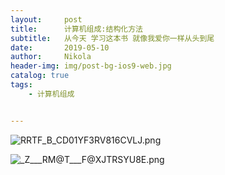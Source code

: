 ```yaml
---
layout:     post
title:      计算机组成:结构化方法
subtitle:   从今天 学习这本书 就像我爱你一样从头到尾
date:       2019-05-10
author:     Nikola
header-img: img/post-bg-ios9-web.jpg
catalog: true
tags:
    - 计算机组成


---
```


![RRTF_B_CD01YF3RV816CVLJ.png](https://img12.360buyimg.com/img/jfs/t29533/288/1072775867/849471/7a277011/5cd59841Nb6c9aaa0.png)

![_Z___RM@T___F@XJTRSYU8E.png](https://img13.360buyimg.com/img/jfs/t26239/306/2623326244/140060/95b16678/5cd646e4N70d7c386.png)

